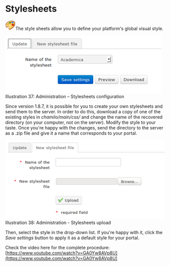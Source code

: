 # Stylesheets

![](../../../.gitbook/assets/graficos17%20%285%29.png)The style sheets allow you to define your platform's global visual style.

![](../../../.gitbook/assets/images20%20%288%29.png)Illustration 37: Administration – Stylesheets configuration

Since version 1.8.7, it is possible for you to create your own stylesheets and send them to the server. In order to do this, download a copy of one of the existing styles in _chamilo/main/css/_ and change the name of the recovered directory \(on your computer, not on the server\). Modify the style to your taste. Once you're happy with the changes, send the directory to the server as a .zip file and give it a name that corresponds to your portal.

![](../../../.gitbook/assets/images21%20%287%29.png)Illustration 38: Administration - Stylesheets upload

Then, select the style in the drop-down list. If you're happy with it, click the _Save settings_ button to apply it as a default style for your portal.

Check the video here for the complete procedure: [https://www.youtube.com/watch?v=GA0Yw8AVp8U](https://www.youtube.com/watch?v=GA0Yw8AVp8U)

